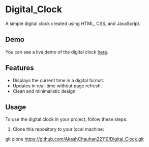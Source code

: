 # Digital_Clock

A simple digital clock created using HTML, CSS, and JavaScript.

## Demo

You can see a live demo of the digital clock [here](https://akashchauhan22110.github.io/Digital_Clock/).

## Features

- Displays the current time in a digital format.
- Updates in real-time without page refresh.
- Clean and minimalistic design.

## Usage

To use the digital clock in your project, follow these steps:

1. Clone this repository to your local machine:

git clone https://github.com/AkashChauhan22110/Digital_Clock.git
